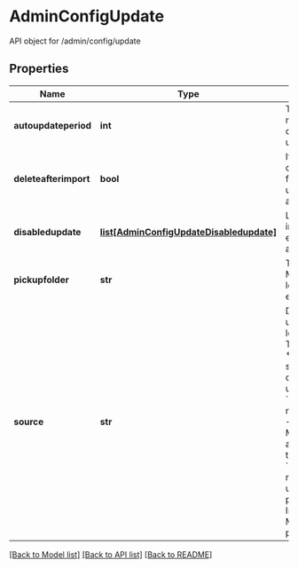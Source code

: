# AdminConfigUpdate

API object for /admin/config/update
## Properties
Name | Type | Description | Notes
------------ | ------------- | ------------- | -------------
**autoupdateperiod** | **int** | The interval (in minutes) for checking for new updates. | [optional] 
**deleteafterimport** | **bool** | If you want to clean the pickup folder after the updates have been applied. | [optional] 
**disabledupdate** | [**list[AdminConfigUpdateDisabledupdate]**](AdminConfigUpdateDisabledupdate.md) | Lockdown a time interval when the engines are not allowed to update. | [optional] 
**pickupfolder** | **str** | The folder where MetaDefender will look for the new engine files. | [optional] 
**source** | **str** | Define where the updates will be loaded from. &lt;p&gt; This can be either:   * &#x60;internet&#x60; -&gt; if selected, will check for new updates every &#x60;autoupdateperiod&#x60; minutes   * &#x60;folder&#x60; -&gt; make sure that MetaDefender has access/permission to that folder   * &#x60;manual&#x60; -&gt; requires manually uploading the packages in Inventory &gt; Modules &gt; Upload package.  | [optional] 

[[Back to Model list]](../README.md#documentation-for-models) [[Back to API list]](../README.md#documentation-for-api-endpoints) [[Back to README]](../README.md)


